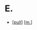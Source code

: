 # E.

- [[pull]] [[m.]]


[//begin]: # "Autogenerated link references for markdown compatibility"
[pull]: pull "Pull"
[m.]: m "M."
[//end]: # "Autogenerated link references"